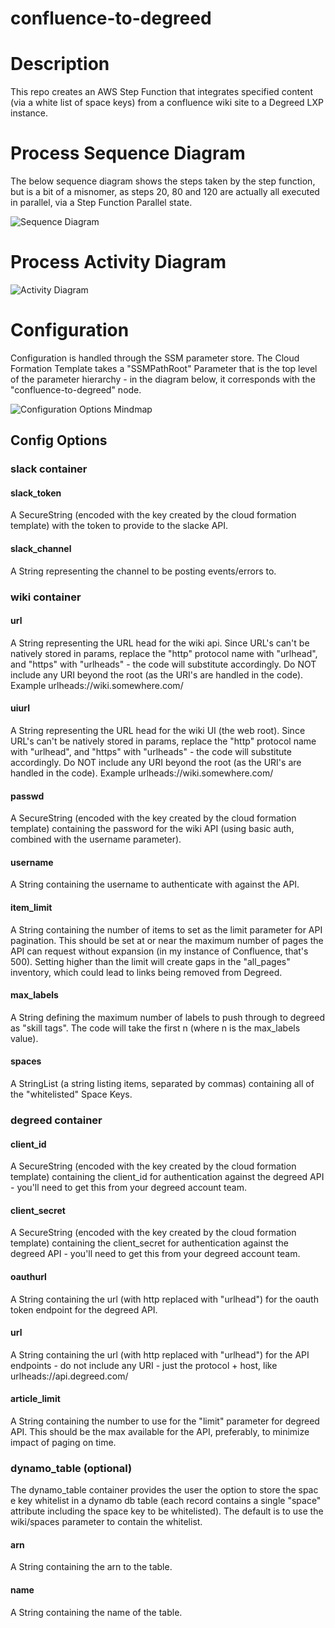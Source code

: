 # confluence-to-degreed

# Description

This repo creates an AWS Step Function that integrates specified content (via a white list of space keys) from a confluence wiki site to a Degreed LXP instance. 
# Process Sequence Diagram

The below sequence diagram shows the steps taken by the step function, but is a bit of a misnomer, as steps 20, 80 and 120 are actually all executed in parallel, via a Step Function Parallel state.

![Sequence Diagram](https://raw.githubusercontent.com/stevelitras/confluence-to-degreed/master/images/sequence.svg?sanitize=true)

# Process Activity Diagram

![Activity Diagram](https://raw.githubusercontent.com/stevelitras/confluence-to-degreed/master/images/activity.svg?sanitize=true)

# Configuration

Configuration is handled through the SSM parameter store. The Cloud Formation Template takes a "SSMPathRoot" Parameter that is the top level of the parameter hierarchy - in the diagram below, it corresponds with the "confluence-to-degreed" node. 

![Configuration Options Mindmap](https://raw.githubusercontent.com/stevelitras/confluence-to-degreed/master/images/params.svg?sanitize=true)

## Config Options

### slack container

#### slack_token

A SecureString (encoded with the key created by the cloud formation template) with the token to provide to the slacke API.

#### slack_channel

A String representing the channel to be posting events/errors to.

### wiki container

#### url

A String representing the URL head for the wiki api. Since URL's can't be natively stored in params, replace the "http" protocol name with "urlhead", and "https" with "urlheads" - the code will substitute accordingly. Do NOT include any URI beyond the root (as the URI's are handled in the code). Example urlheads://wiki.somewhere.com/

#### uiurl

A String representing the URL head for the wiki UI (the web root). Since URL's can't be natively stored in params, replace the "http" protocol name with "urlhead", and "https" with "urlheads" - the code will substitute accordingly. Do NOT include any URI beyond the root (as the URI's are handled in the code). Example urlheads://wiki.somewhere.com/

#### passwd

A SecureString (encoded with the key created by the cloud formation template) containing the password for the wiki API (using basic auth, combined with the username parameter). 

#### username

A String containing the username to authenticate with against the API. 

#### item_limit

A String containing the number of items to set as the limit parameter for API pagination. This should be set at or near the maximum number of pages the API can request without expansion (in my instance of Confluence, that's 500). Setting higher than the limit will create gaps in the "all_pages" inventory, which could lead to links being removed from Degreed.

#### max_labels

A String defining the maximum number of labels to push through to degreed as "skill tags". The code will take the first n (where n is the max_labels value).

#### spaces

A StringList (a string listing items, separated by commas) containing all of the "whitelisted" Space Keys.

### degreed container

#### client_id

A SecureString (encoded with the key created by the cloud formation template) containing the client_id for authentication against the degreed API - you'll need to get this from your degreed account team.

#### client_secret

A SecureString (encoded with the key created by the cloud formation template) containing the client_secret for authentication against the degreed API - you'll need to get this from your degreed account team.

#### oauthurl

A String containing the url (with http replaced with "urlhead") for the oauth token endpoint for the degreed API. 

#### url

A String containing the url (with http replaced with "urlhead") for the API endpoints - do not include any URI - just the protocol + host, like urlheads://api.degreed.com/

#### article_limit

A String containing the number to use for the "limit" parameter for degreed API. This should be the max available for the API, preferably, to minimize impact of paging on time. 

### dynamo_table (optional)

The dynamo_table container provides the user the option to store the spac e key whitelist in a dynamo db table (each record contains a single "space" attribute including the space key to be whitelisted). The default is to use the wiki/spaces parameter to contain the whitelist.

#### arn

A String containing the arn to the table.

#### name

A String containing the name of the table. 

